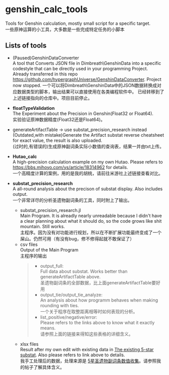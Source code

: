# genshin_calc_tools
Tools for Genshin calculation, mostly small script for a specific target. \
一些原神运算的小工具，大多数是一些完成特定任务的小脚本


## Lists of tools

- (Paused)GenshinDataConverter \
A tool that Converts JSON file in Dimbreath\\GenshinData into a specific codestyle that can be directly used in your programming Project. Already transferred in this repo https://github.com/hypergraphUniverse/GenshinDataConverter. Project now stopped.
一个可以将Dimbreath\\GenshinData中的JSON数据转换成对应数据类型的脚本，输出结果可以直接使用在各类编程软件中。 已经转移到了上述链接指向的仓库中。项目目前停止。

- **floatTypeValidation** \
The Experiment about the Precision in Genshin(Float32 or Float64). \
实验验证原神数据精度(Float32还是Float64)。

- generateArtifactTable -> use substat_precision_research instead\
(Outdated,with mistake)Generate the Artifact substat reverse cheatsheet for exact value, the result is also uploaded. \
(过时的,有错误的)生成原神副词条实际小数值的查询表，结果一并由txt上传。

- **Hutao_calc** \
A high-precision calculation example on my own Hutao. Please refers to https://bbs.mihoyo.com/ys/article/18314962 for details. \
一个高精度计算的案例，用的是我的胡桃，请前往米游社上述链接查看对比。

- **substat_precision_research** \
A all-round analysis about the precison of substat display. Also includes output. \
一个非常详尽的分析圣遗物副词条的工具，同时附上了输出。
  - substat_precision_research.jl \
  Main Program. It is alreadly nearly unreadable because I didn't have a clear planning about what it should do, so the code grows like shit mountain. Still works. \
  主程序。因为没有对功能进行规划，所以在不断扩展功能最终变成了一个屎山。仍然可用（有没有bug，修不修得起就不敢保证了）
  - csv files \
  Output of the Main Program \
  主程序的输出
    > - output_full: \
    > Full data about substat. Works better than generateArtifactTable above.\
    > 圣遗物副词条的全部数据，比上面generateArtifactTable要好用
    > - output_tie/output_tie_analyze:\
    > An analysis about how programm behaves when making rounding with ties.\
    > 一个关于程序在取整距离相等时如何表现的分析。
    > - list_positive/negative/error:\
    > Please refers to the links above to know what it exactly means.\
    > 请参照上面的链接来得知这些表格的详细含义。
  - xlsx files \
  Result after my own edit with existing data in [The existing 5-star substat](https://www.kdocs.cn/l/crZVcn9YA26J). Also please refers to link above to details.\
  我手工处理后的数据，处理来源是 [5星圣遗物副词条数值收集](https://www.kdocs.cn/l/crZVcn9YA26J)。请参照我的帖子了解具体含义。
  
